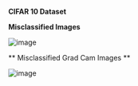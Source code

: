 
**CIFAR 10 Dataset**

**Misclassified Images**

![image](https://user-images.githubusercontent.com/52096113/142904074-82feed8d-4bab-41f7-83f8-a74baf10e29e.png)


** Misclassified Grad Cam Images **

![image](https://user-images.githubusercontent.com/52096113/142904306-1d43aaaa-1682-4de6-a08a-059729a5aa81.png)
